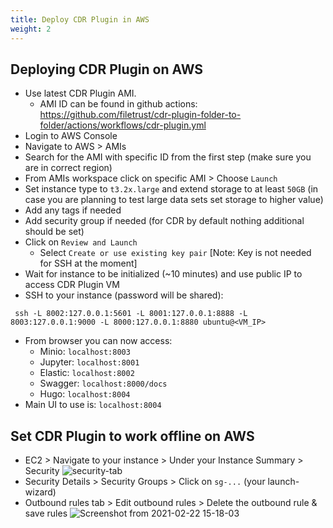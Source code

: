 ```yaml
---
title: Deploy CDR Plugin in AWS
weight: 2
---
```


## Deploying CDR Plugin on AWS

- Use latest CDR Plugin AMI.
   - AMI ID can be found in github actions: https://github.com/filetrust/cdr-plugin-folder-to-folder/actions/workflows/cdr-plugin.yml
- Login to AWS Console
- Navigate to AWS > AMIs
- Search for the AMI with specific ID from the first step (make sure you are in correct region)
- From AMIs workspace click on specific AMI > Choose `Launch`
- Set instance type to `t3.2x.large` and extend storage to at least `50GB` (in case you are planning to test large data sets set storage to higher value)
- Add any tags if needed
- Add security group if needed (for CDR by default nothing additional should be set)
- Click on `Review and Launch`
    - Select `Create or use existing key pair` [Note: Key is not needed for SSH at the moment]
- Wait for instance to be initialized (~10 minutes) and use public IP to access CDR Plugin VM
- SSH to your instance (password will be shared):
```
 ssh -L 8002:127.0.0.1:5601 -L 8001:127.0.0.1:8888 -L 8003:127.0.0.1:9000 -L 8000:127.0.0.1:8880 ubuntu@<VM_IP>
```
- From browser you can now access:
   - Minio: `localhost:8003`
   - Jupyter: `localhost:8001`
   - Elastic: `localhost:8002`
   - Swagger: `localhost:8000/docs`
   - Hugo: `localhost:8004`
- Main UI to use is: `localhost:8004`

## Set CDR Plugin to work offline on AWS
- EC2 > Navigate to your instance > Under your Instance Summary > Security
![security-tab](https://user-images.githubusercontent.com/60857664/108712705-d735df00-751f-11eb-9bdb-388cbf43a687.png)
- Security Details > Security Groups > Click on `sg-...` (your launch-wizard)
- Outbound rules tab > Edit outbound rules > Delete the outbound rule & save rules
![Screenshot from 2021-02-22 15-18-03](https://user-images.githubusercontent.com/60857664/108713672-36e0ba00-7521-11eb-93d1-e10246562216.png)
